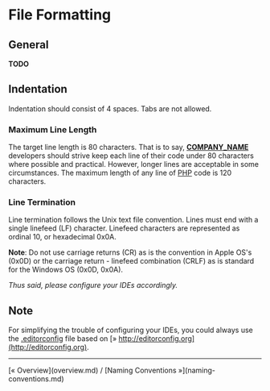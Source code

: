 # File Formatting

## General

**TODO**

## Indentation

Indentation should consist of 4 spaces. Tabs are not allowed.

### Maximum Line Length
The target line length is 80 characters. That is to say, [__COMPANY_NAME__](http://__COMPANY_URL__/) developers should strive keep each line of their code under 80 characters where possible and practical. However, longer lines are acceptable in some circumstances. The maximum length of any line of [PHP](http://php.net/) code is 120 characters.

### Line Termination
Line termination follows the Unix text file convention. Lines must end with a single linefeed (LF) character. Linefeed characters are represented as ordinal 10, or hexadecimal 0x0A.

**Note**: Do not use carriage returns (CR) as is the convention in Apple OS's (0x0D) or the carriage return - linefeed combination (CRLF) as is standard for the Windows OS (0x0D, 0x0A).

*Thus said, please configure your IDEs accordingly.*

## Note

For simplifying the trouble of configuring your IDEs, you could always use the [.editorconfig](../../../raw/master/.editorconfig) file based on [» http://editorconfig.org](http://editorconfig.org).

<hr />
[&laquo; Overview](overview.md) / [Naming Conventions &raquo;](naming-conventions.md)
